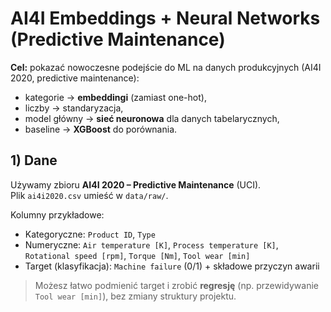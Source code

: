 # AI4I Embeddings + Neural Networks (Predictive Maintenance)

**Cel:** pokazać nowoczesne podejście do ML na danych produkcyjnych (AI4I 2020, predictive maintenance):
- kategorie → **embeddingi** (zamiast one-hot),
- liczby → standaryzacja,
- model główny → **sieć neuronowa** dla danych tabelarycznych,
- baseline → **XGBoost** do porównania.

## 1) Dane

Używamy zbioru **AI4I 2020 – Predictive Maintenance** (UCI).  
Plik `ai4i2020.csv` umieść w `data/raw/`.

Kolumny przykładowe:
- Kategoryczne: `Product ID`, `Type`
- Numeryczne: `Air temperature [K]`, `Process temperature [K]`, `Rotational speed [rpm]`, `Torque [Nm]`, `Tool wear [min]`
- Target (klasyfikacja): `Machine failure` (0/1) + składowe przyczyn awarii

> Możesz łatwo podmienić target i zrobić **regresję** (np. przewidywanie `Tool wear [min]`), bez zmiany struktury projektu.
